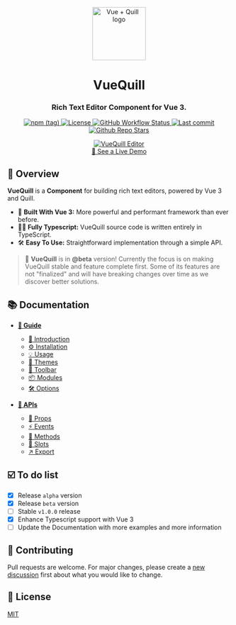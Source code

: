 <p align="center">
  <a href="https://vueup.github.io/vue-quill/" target="_blank" rel="noopener noreferrer">
    <img height="120" src="https://vueup.github.io/vue-quill/quill.svg" alt="Vue + Quill logo">
  </a>
</p>
<h1 align="center">VueQuill</h1>
<h3 align="center">
  Rich Text Editor Component for Vue 3.
</h3>
<p align="center">
  <a href="https://www.npmjs.com/package/@vueup/vue-quill" title="Version" target="_blank" rel="noopener noreferrer">
    <img alt="npm (tag)" src="https://img.shields.io/npm/v/@vueup/vue-quill">
  </a>
  <a href="https://www.npmjs.com/package/@vueup/vue-quill" title="License" target="_blank" rel="noopener noreferrer">
    <img src="https://img.shields.io/npm/l/@vueup/vue-quill" alt="License">
  </a>
  <a href="https://github.com/vueup/vue-quill/actions" title="Checks" target="_blank" rel="noopener noreferrer">
    <img alt="GitHub Workflow Status" src="https://img.shields.io/github/actions/workflow/status/vueup/vue-quill/release-vue-quill.yml?branch=master&logo=github">
  </a>
  <a href="https://github.com/vueup/vue-quill" title="Last commit" target="_blank" rel="noopener noreferrer">
    <img src="https://img.shields.io/github/last-commit/vueup/vue-quill?logo=github" alt="Last commit">
  </a>
  <a href="https://github.com/vueup/vue-quill" title="Github Repo Stars" target="_blank" rel="noopener noreferrer">
    <img src="https://img.shields.io/github/stars/vueup/vue-quill?style=social" alt="Github Repo Stars">
  </a>
</p>
<p align="center">
  <a href="https://vueup.github.io/vue-quill/#demo" title="VueQuill Demo" target="_blank" rel="noopener noreferrer">
    <img src="https://user-images.githubusercontent.com/6185447/111898684-33761b00-8a5a-11eb-9458-372c0185f576.png" alt="VueQuill Editor">
  </a>
  <br>
  <a href="https://vueup.github.io/vue-quill/#demo" title="Live Demo" target="_blank" rel="noopener noreferrer">👀 See a Live Demo</a>
</p>

## 🔎 Overview

**VueQuill** is a **Component** for building rich text editors, powered by Vue 3 and Quill.

- 💚 **Built With Vue 3:** More powerful and performant framework than ever before.
- 🧙‍♂️ **Fully Typescript:** VueQuill source code is written entirely in TypeScript.
- 🛠️ **Easy To Use:** Straightforward implementation through a simple API.

> 🚀 **VueQuill** is in **@beta** version! Currently the focus is on making VueQuill stable and feature complete first. Some of its features are not "finalized" and will have breaking changes over time as we discover better solutions.

## 📚 Documentation

- **[📘 Guide](https://vueup.github.io/vue-quill/guide/)**
  - [🚀 Introduction](https://vueup.github.io/vue-quill/guide/)
  - [⚙️ Installation](https://vueup.github.io/vue-quill/guide/installation.html)
  - [💡 Usage](https://vueup.github.io/vue-quill/guide/usage.html)
  - [🎨 Themes](https://vueup.github.io/vue-quill/guide/themes.html)
  - [🚥 Toolbar](https://vueup.github.io/vue-quill/guide/toolbar.html)
  - [📦 Modules](https://vueup.github.io/vue-quill/guide/modules.html)
  - [🛠️ Options](https://vueup.github.io/vue-quill/guide/options.html)
  
- **[🧰 APIs](https://vueup.github.io/vue-quill/api/)**
  - [📌 Props](https://vueup.github.io/vue-quill/api/)
  - [⚡ Events](https://vueup.github.io/vue-quill/api/events.html)
  - [📢 Methods](https://vueup.github.io/vue-quill/api/methods.html)
  - [🔌 Slots](https://vueup.github.io/vue-quill/api/slots.html)
  - [↗️ Export](https://vueup.github.io/vue-quill/api/export.html)

## ☑️ To do list

- [x] Release `alpha` version
- [x] Release `beta` version
- [ ] Stable `v1.0.0` release
- [x] Enhance Typescript support with Vue 3
- [ ] Update the Documentation with more examples and more information

## 👏 Contributing

Pull requests are welcome. For major changes, please create a [new discussion](https://github.com/vueup/vue-quill/discussions) first about what you would like to change.

## 📝 License

[MIT](https://choosealicense.com/licenses/mit/)
